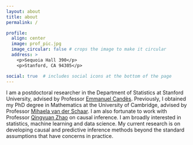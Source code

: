 ```yaml
---
layout: about
title: about
permalink: /

profile:
  align: center
  image: prof_pic.jpg
  image_circular: false # crops the image to make it circular
  address: >
    <p>Sequoia Hall 390</p>
    <p>Stanford, CA 94305</p>

social: true  # includes social icons at the bottom of the page
---
```

I am a postdoctoral researcher in the Department of Statistics at Stanford University, advised by Professor [Emmanuel Candès](https://candes.su.domains/). Previously, I obtained my PhD degree in Mathematics at the University of Cambridge, advised by Professor [Mihaela van der Schaar](https://www.vanderschaar-lab.com/prof-mihaela-van-der-schaar/). I am also fortunate to work with Professor [Qingyuan Zhao](http://www.statslab.cam.ac.uk/~qz280/) on causal inference.  I am broadly interested in statistics, machine learning and data science. My current research is on developing causal and predictive inference methods beyond the standard assumptions that have concerns in practice.


